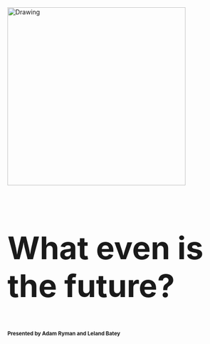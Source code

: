 
<style type="text/css">
#slides {
	text-align: center;
}

h2 {
font-size: 70px;
}

p {
	margin-bottom: 0;
}

</style>

<!--<img src="http://nacr.us/media/pics/go-gopher.png" alt="Drawing" style="width: 300px;"/>-->
<img src="http://comp.adrenl.in/gob-starter.png" alt="Drawing" style="width: 400px;"/>


## What even is the future?

#### <small>Presented by Adam Ryman and Leland Batey </small> 





